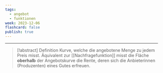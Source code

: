 ```yaml
---
tags:
  - angebot
  - funktionen
week: 2023-12-06
flashcard: false
publish: true
---
```

***

> [!abstract] Definition 
> Kurve, welche die angebotene Menge zu jedem Preis misst. Äquivalent zur [[Nachfragefunktion]] misst die Fläche **oberhalb** der Angebotskurve die Rente, deren sich die Anbieterinnen (Produzenten) eines Gutes erfreuen.